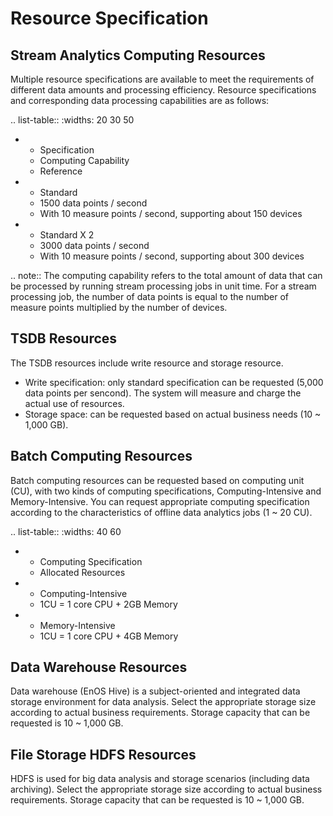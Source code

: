 # Resource Specification

## Stream Analytics Computing Resources

Multiple resource specifications are available to meet the requirements of different data amounts and processing efficiency. Resource specifications and corresponding data processing capabilities are as follows:

.. list-table::
   :widths: 20 30 50

   * - Specification
     - Computing Capability
     - Reference
   * - Standard
     - 1500 data points / second
     - With 10 measure points / second, supporting about 150 devices
   * - Standard X 2
     - 3000 data points / second
     - With 10 measure points / second, supporting about 300 devices

.. note:: The computing capability refers to the total amount of data that can be processed by running stream processing jobs in unit time. For a stream processing job, the number of data points is equal to the number of measure points multiplied by the number of devices.

<!--


* - Standard X 4
  - 6000 data points / second
  - With 10 measure points / second, supporting about 600 devices

-->

## TSDB Resources

The TSDB resources include write resource and storage resource.

- Write specification: only standard specification can be requested (5,000 data points per sencond). The system will measure and charge the actual use of resources.
- Storage space: can be requested based on actual business needs (10 ~ 1,000 GB).

## Batch Computing Resources

Batch computing resources can be requested based on computing unit (CU), with two kinds of computing specifications, Computing-Intensive and Memory-Intensive. You can request appropriate computing specification according to the characteristics of offline data analytics jobs (1 ~ 20 CU).

.. list-table::
   :widths: 40 60

   * - Computing Specification
     - Allocated Resources
   * - Computing-Intensive
     - 1CU = 1 core CPU + 2GB Memory
   * - Memory-Intensive
     - 1CU = 1 core CPU + 4GB Memory

## Data Warehouse Resources

Data warehouse (EnOS Hive) is a subject-oriented and integrated data storage environment for data analysis. Select the appropriate storage size according to actual business requirements. Storage capacity that can be requested is 10 ~ 1,000 GB.

## File Storage HDFS Resources

HDFS is used for big data analysis and storage scenarios (including data archiving). Select the appropriate storage size according to actual business requirements. Storage capacity that can be requested is 10 ~ 1,000 GB.
